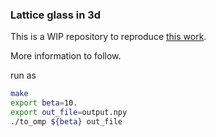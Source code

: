 ### Lattice glass in 3d
This is a WIP repository to reproduce [this work](https://arxiv.org/abs/2003.02872).

More information to follow.

run as
```bash
make
export beta=10.
export out_file=output.npy
./to_omp ${beta} out_file
```
